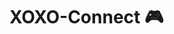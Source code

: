 # XOXO-Connect 🎮
<!-- 
**XOXO-Connect** is a real-time, multiplayer Tic-Tac-Toe game that offers an immersive glow-themed UI and works seamlessly across Android, iOS, Web, macOS, and Windows. Built with Flutter for the frontend and Node.js with Socket.IO for the backend, it provides instant communication and a fun gaming experience.  

---

## Features  
- 🌐 **Real-Time Multiplayer**: Play instantly against opponents without delays.  
- 🏠 **Room-Based System**: Create or join rooms for private matches.  
- 🏆 **Dynamic Scoring**: Track points and game results in real time.  
- ✨ **Glow-Themed UI**: A modern, visually stunning game interface.  
- 🖥️ **Cross-Platform**: Compatible with Android, iOS, Web, macOS, and Windows.  

---

## Tech Stack  
- **Frontend**: Flutter  
- **Backend**: Node.js, Express  
- **Real-Time Communication**: Socket.IO  
- **Database**: MongoDB with Mongoose  

---

## How to Run  
1. Clone the repository:  
   ```bash
   git clone https://github.com/VaishnaviNagrale/XOXO-Connect.git -->